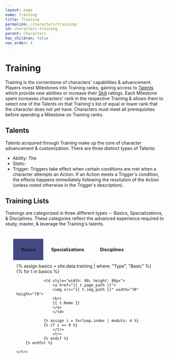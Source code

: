 ```yaml
---
layout: page
name: Training
title: Training
permalink: /characters/training/
id: characters-training
parent: Characters
has_children: false
nav_order: 4
---
```



# Training
Training is the cornerstone of characters' capabilities & advancement.  Players invest Milestones into Training ranks, gaining access to [Talents](/characters/talents/) which provide new abilities or increase their [Skill](/no1_system/characters/skills/) ratings.  Each Milestone spent increases characters' rank in the respective Training & allows them to select one of the Talents on that Training's list of equal or lower rank that the character does not yet have.
Characters must meet all prerequisites before spending a Milestone on Training ranks.

## Talents
Talents acrquired through Training make up the core of character advancement & customization.  There are three distinct types of Talents:
- Ability: The 
- Static:
- Trigger: Triggers take effect when certain conditions are met when a character attempts an Action.  If an Action meets a Trigger's condition, the effects happens immediately following the resolution of the Action (unless noted otherwise in the Trigger's description).

## Training Lists
Trainings are categorized in three different types -- Basics, Specializations, & Disciplines.  These categories reflect the advanced experience required to study, master, & leverage the Training's talents.


<div class="mytabs">
<input type="radio" id="tabbasics" name="mytabs" checked="checked">
<label for="tabbasics">Basics</label>
<div class="tab">
<table style="text-align: center;">
    <tr>
        {% assign basics = site.data.training | where: "Type", "Basic" %}
        {% for t in basics %}

                <td style="width: 80; height: 80px">
                    <a href="{{ t.page_path }}">
                    <img src="{{ t.img_path }}" width="70" height="70">
                    <br>
                    {{ t.Name }}
                    </a>
                    </td>
                
                {% assign i = forloop.index | modulo: 4 %}
                {% if i == 0 %}
                    </tr>
                    <tr>
                {% endif %}
        {% endfor %}

    </tr>

</table>
</div>


<input type="radio" id="tabspecs" name="mytabs">
<label for="tabspecs">Specializations</label>
<div class="tab">
<table style="text-align: center;">
    <tr>
        {% assign specs = site.data.training | where: "Type", "Specialization" %}
        {% for t in specs %}

                <td style="width: 80; height: 80px">
                    <a href="{{ t.page_path }}">
                    <img src="{{ t.img_path }}" width="70" height="70">
                    <br>
                    {{ t.Name }}
                    </a>
                    </td>
                
                {% assign i = forloop.index | modulo: 4 %}
                {% if i == 0 %}
                    </tr>
                    <tr>
                {% endif %}
        {% endfor %}

    </tr>

</table>
</div>

<input type="radio" id="tabdiscs" name="mytabs">
<label for="tabdiscs">Disciplines</label>
<div class="tab">
<table style="text-align: center;">
    <tr>
        {% assign discs = site.data.training | where: "Type", "Discipline" %}
        {% for t in discs %}

                <td style="width: 80; height: 80px">
                    <a href="{{ t.page_path }}">
                    <img src="{{ t.img_path }}" width="70" height="70">
                    <br>
                    {{ t.Name }}
                    </a>
                    </td>
                
                {% assign i = forloop.index | modulo: 4 %}
                {% if i == 0 %}
                    </tr>
                    <tr>
                {% endif %}
        {% endfor %}

    </tr>

</table>
</div>

</div>


<style>
 
.mytabs {
    display: flex;
    flex-wrap: wrap;
    margin: 10px auto;
    padding: 25px;
}
.mytabs input[type="radio"] {
    display: none;
}
.mytabs label {
    padding: 25px;
    font-weight: bold;
}

.mytabs .tab {
    width: 100%;
    padding: 10px;
    order: 1;
    display: none;
}
.mytabs .tab h2 {
    font-size: 3em;
}

.mytabs input[type='radio']:checked + label + .tab {
    display: block;
}

.mytabs input[type="radio"]:checked + label {
    background: #444985;
}
</style>